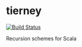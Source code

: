 # tierney

[![Build Status](https://travis-ci.org/m50d/tierney.svg?branch=master)](https://travis-ci.org/m50d/tierney)

Recursion schemes for Scala
